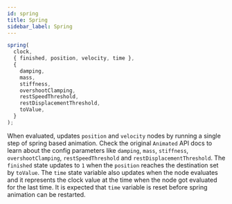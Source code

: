 ```yaml
---
id: spring
title: Spring
sidebar_label: Spring
---
```


```js
spring(
  clock,
  { finished, position, velocity, time },
  {
    damping,
    mass,
    stiffness,
    overshootClamping,
    restSpeedThreshold,
    restDisplacementThreshold,
    toValue,
  }
);
```

When evaluated, updates `position` and `velocity` nodes by running a single step of spring based animation. Check the original `Animated` API docs to learn about the config parameters like `damping`, `mass`, `stiffness`, `overshootClamping`, `restSpeedThreshold` and `restDisplacementThreshold`. The `finished` state updates to `1` when the `position` reaches the destination set by `toValue`. The `time` state variable also updates when the node evaluates and it represents the clock value at the time when the node got evaluated for the last time. It is expected that `time` variable is reset before spring animation can be restarted.
